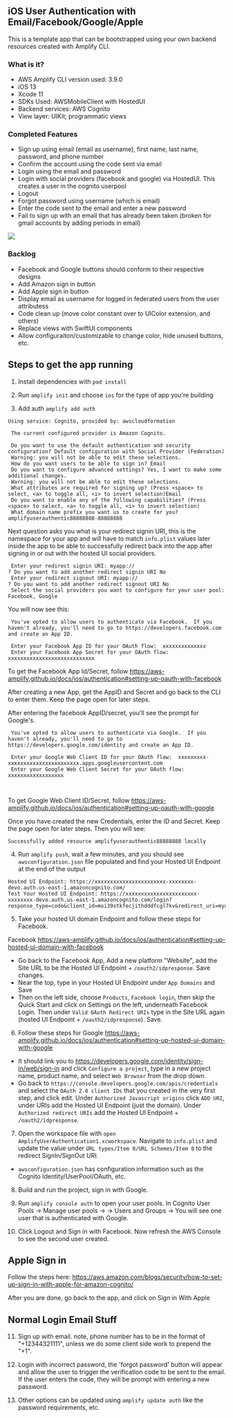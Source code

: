 
## iOS User Authentication with Email/Facebook/Google/Apple

This is a template app that can be bootstrapped using your own backend resources created with Amplify CLI.

### What is it?
- AWS Amplify CLI version used: 3.9.0
- iOS 13
- Xcode 11
- SDKs Used: AWSMobileClient with HostedUI
- Backend services: AWS Cognito
- View layer: UIKit; programmatic views

### Completed Features
- Sign up using email (email as username), first name, last name, password, and phone number 
- Confirm the account using the code sent via email 
- Login using the email and password 
- Login with social providers (facebook and google) via HostedUI. This creates a user in the cognito userpool
- Logout 
- Forgot password using username (which is email) 
- Enter the code sent to the email and enter a new password 
- Fail to sign up with an email that has already been taken (broken for gmail accounts by adding periods in email) 

![](demo.gif)

### Backlog
- Facebook and Google buttons should conform to their respective designs
- Add Amazon sign in button
- Add Apple sign in button
- Display email as username for logged in federated users from the user attributess
- Code clean up (move color constant over to UIColor extension, and others)
- Replace views with SwiftUI components
- Allow configuraiton/customizable to change color, hide unused buttons, etc.

## Steps to get the app running

1. Install dependencies with `pod install`

2. Run `amplify init` and choose `ios` for the type of app you're building

3. Add auth `amplify add auth`

```
Using service: Cognito, provided by: awscloudformation
 
 The current configured provider is Amazon Cognito. 
 
 Do you want to use the default authentication and security configuration? Default configuration with Social Provider (Federation)
 Warning: you will not be able to edit these selections. 
 How do you want users to be able to sign in? Email
 Do you want to configure advanced settings? Yes, I want to make some additional changes.
 Warning: you will not be able to edit these selections. 
 What attributes are required for signing up? (Press <space> to select, <a> to toggle all, <i> to invert selection)Email
 Do you want to enable any of the following capabilities? (Press <space> to select, <a> to toggle all, <i> to invert selection)
 What domain name prefix you want us to create for you? amplifyuserauthentic88888888-88888888
```

Next question asks you what is your redirect signin URI, this is the namespace for your app and will have to match `info.plist` values later inside the app to be able to successfully redirect back into the app after signing in or out with the hosted UI social providers.
```
 Enter your redirect signin URI: myapp://
? Do you want to add another redirect signin URI No
 Enter your redirect signout URI: myapp://
? Do you want to add another redirect signout URI No
 Select the social providers you want to configure for your user pool: Facebook, Google
```


You will now see this:
```  
 You've opted to allow users to authenticate via Facebook.  If you haven't already, you'll need to go to https://developers.facebook.com and create an App ID. 

 Enter your Facebook App ID for your OAuth flow:  xxxxxxxxxxxxxx
 Enter your Facebook App Secret for your OAuth flow:  xxxxxxxxxxxxxxxxxxxxxxxxxxxx
```
To get the Facebook App Id/Secret, follow https://aws-amplify.github.io/docs/ios/authentication#setting-up-oauth-with-facebook

After creating a new App, get the AppID and Secret and go back to the CLI to enter them. Keep the page open for later steps.


After entering the facebook AppID/secret, you'll see the prompt for Google's.

```
 You've opted to allow users to authenticate via Google.  If you haven't already, you'll need to go to https://developers.google.com/identity and create an App ID. 
 
 Enter your Google Web Client ID for your OAuth flow:  xxxxxxxxx-xxxxxxxxxxxxxxxxxxxxxxx.apps.googleusercontent.com
 Enter your Google Web Client Secret for your OAuth flow:  xxxxxxxxxxxxxxxxxx

 
```
To get Google Web Client ID/Secret, follow https://aws-amplify.github.io/docs/ios/authentication#setting-up-oauth-with-google

Once you have created the new Credentials, enter the ID and Secret. Keep the page open for later steps. Then you will see:
```
Successfully added resource amplifyuserauthentic88888888 locally
```

4. Run `amplify push`, wait a few minutes, and you should see `awsconfiguration.json` file populated and find your Hosted UI Endpoint at the end of the output

```
Hosted UI Endpoint: https://xxxxxxxxxxxxxxxxxxxxxxx-xxxxxxxx-devo.auth.us-east-1.amazoncognito.com/
Test Your Hosted UI Endpoint: https://xxxxxxxxxxxxxxxxxxxxxxx-xxxxxxxx-devo.auth.us-east-1.amazoncognito.com/login?response_type=code&client_id=moi39stkfecjithdddfcgl7kv&redirect_uri=myapp://
```


5. Take your hosted UI domain Endpoint and follow these steps for Facebook.

Facebook https://aws-amplify.github.io/docs/ios/authentication#setting-up-hosted-ui-domain-with-facebook

- Go back to the Facebook App, Add a new platform "Website", add the Site URL to be the Hosted UI Endpoint + `/oauth2/idpresponse`. Save changes.
- Near the top, type in your Hosted UI Endpoint under `App Domains` and Save
- Then on the left side, choose `Products`, `Facebook login`, then skip the Quick Start and click on Settings on the left, underneath Facebook Login. Then under `Valid OAuth Redirect URIs` type in the Site URL again (hosted UI Endpoint  + `/oauth2/idpresponse`). Save.

6. Follow these steps for Google https://aws-amplify.github.io/docs/ios/authentication#setting-up-hosted-ui-domain-with-google

- It should link you to https://developers.google.com/identity/sign-in/web/sign-in and click `Configure a project`, type in a new project name, product name, and select `Web Browser` from the drop down.
- Go back to `https://console.developers.google.com/apis/credentials` and select the `OAuth 2.0 client IDs` that you created in the very first step, and click edit. Under `Authorized Javascript origins` click `ADD URI`, under URIs add the Hosted UI Endpoint (just the domain). Under `Authorized redirect URIs` add the Hosted UI Endpoint + `/oauth2/idpresponse`.


7. Open the workspace file with `open AmplifyUserAuthentication1.xcworkspace`. Navigate to `info.plist` and update the value under `URL types/Item 0/URL Schemes/Item 0` to the redirect SignIn/SignOut URI. 
- `awsconfiguration.json` has configuration information such as the Cognito Identity/UserPool/OAuth, etc.

8. Build and run the project, sign in with Google.

9. Run `amplify console auth` to open your user pools. In Cognito User Pools -> Manage user pools -> <your user pool> -> Users and Groups -> You will see one user that is authenticated with Google.

10. Click Logout and Sign in with Facebook. Now refresh the AWS Console to see the second user created.


## Apple Sign in

Follow the steps here:
https://aws.amazon.com/blogs/security/how-to-set-up-sign-in-with-apple-for-amazon-cognito/

After you are done, go back to the app, and click on Sign in With Apple


## Normal Login Email Stuff
11. Sign up with email. note, phone number has to be in the format of "+12344321111", unless we do some client side work to prepend the "+1".

12. Login with incorrect password, the 'forgot password' button will appear and allow the user to trigger the verification code to be sent to the email. If the user enters the code, they will be prompt with entering a new password.

13. Other options can be updated using `amplify update auth` like the password requirements, etc.

